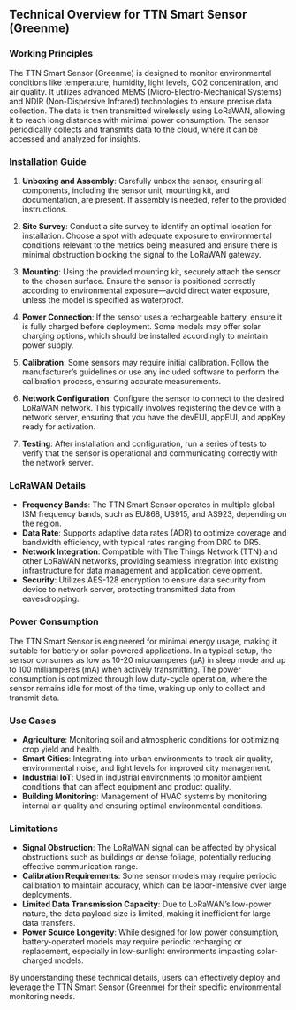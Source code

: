## Technical Overview for TTN Smart Sensor (Greenme)

### Working Principles

The TTN Smart Sensor (Greenme) is designed to monitor environmental conditions like temperature, humidity, light levels, CO2 concentration, and air quality. It utilizes advanced MEMS (Micro-Electro-Mechanical Systems) and NDIR (Non-Dispersive Infrared) technologies to ensure precise data collection. The data is then transmitted wirelessly using LoRaWAN, allowing it to reach long distances with minimal power consumption. The sensor periodically collects and transmits data to the cloud, where it can be accessed and analyzed for insights.

### Installation Guide

1. **Unboxing and Assembly**: Carefully unbox the sensor, ensuring all components, including the sensor unit, mounting kit, and documentation, are present. If assembly is needed, refer to the provided instructions.

2. **Site Survey**: Conduct a site survey to identify an optimal location for installation. Choose a spot with adequate exposure to environmental conditions relevant to the metrics being measured and ensure there is minimal obstruction blocking the signal to the LoRaWAN gateway.

3. **Mounting**: Using the provided mounting kit, securely attach the sensor to the chosen surface. Ensure the sensor is positioned correctly according to environmental exposure—avoid direct water exposure, unless the model is specified as waterproof.

4. **Power Connection**: If the sensor uses a rechargeable battery, ensure it is fully charged before deployment. Some models may offer solar charging options, which should be installed accordingly to maintain power supply.

5. **Calibration**: Some sensors may require initial calibration. Follow the manufacturer’s guidelines or use any included software to perform the calibration process, ensuring accurate measurements.

6. **Network Configuration**: Configure the sensor to connect to the desired LoRaWAN network. This typically involves registering the device with a network server, ensuring that you have the devEUI, appEUI, and appKey ready for activation.

7. **Testing**: After installation and configuration, run a series of tests to verify that the sensor is operational and communicating correctly with the network server.

### LoRaWAN Details

- **Frequency Bands**: The TTN Smart Sensor operates in multiple global ISM frequency bands, such as EU868, US915, and AS923, depending on the region.
- **Data Rate**: Supports adaptive data rates (ADR) to optimize coverage and bandwidth efficiency, with typical rates ranging from DR0 to DR5.
- **Network Integration**: Compatible with The Things Network (TTN) and other LoRaWAN networks, providing seamless integration into existing infrastructure for data management and application development.
- **Security**: Utilizes AES-128 encryption to ensure data security from device to network server, protecting transmitted data from eavesdropping.

### Power Consumption

The TTN Smart Sensor is engineered for minimal energy usage, making it suitable for battery or solar-powered applications. In a typical setup, the sensor consumes as low as 10-20 microamperes (µA) in sleep mode and up to 100 milliamperes (mA) when actively transmitting. The power consumption is optimized through low duty-cycle operation, where the sensor remains idle for most of the time, waking up only to collect and transmit data.

### Use Cases

- **Agriculture**: Monitoring soil and atmospheric conditions for optimizing crop yield and health.
- **Smart Cities**: Integrating into urban environments to track air quality, environmental noise, and light levels for improved city management.
- **Industrial IoT**: Used in industrial environments to monitor ambient conditions that can affect equipment and product quality.
- **Building Monitoring**: Management of HVAC systems by monitoring internal air quality and ensuring optimal environmental conditions.

### Limitations

- **Signal Obstruction**: The LoRaWAN signal can be affected by physical obstructions such as buildings or dense foliage, potentially reducing effective communication range.
- **Calibration Requirements**: Some sensor models may require periodic calibration to maintain accuracy, which can be labor-intensive over large deployments.
- **Limited Data Transmission Capacity**: Due to LoRaWAN’s low-power nature, the data payload size is limited, making it inefficient for large data transfers.
- **Power Source Longevity**: While designed for low power consumption, battery-operated models may require periodic recharging or replacement, especially in low-sunlight environments impacting solar-charged models.

By understanding these technical details, users can effectively deploy and leverage the TTN Smart Sensor (Greenme) for their specific environmental monitoring needs.
